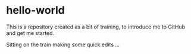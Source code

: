 
# hello-world
This is a repository created as a bit of training, to introduce me to GitHub and get me started.

Sitting on the train making some quick edits ...
